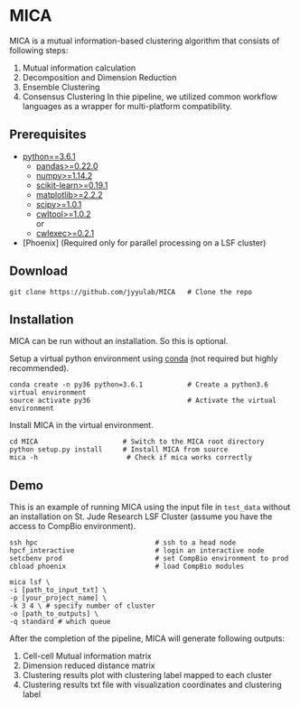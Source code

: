 # MICA

MICA is a mutual information-based clustering algorithm that consists of following steps:
1. Mutual information calculation
2. Decomposition and Dimension Reduction
3. Ensemble Clustering
4. Consensus Clustering
In thie pipeline, we utilized common workflow languages as a wrapper for multi-platform compatibility.

## Prerequisites
* [python==3.6.1](https://www.python.org/downloads/)
    * [pandas>=0.22.0](https://pandas.pydata.org/)
    * [numpy>=1.14.2](https://www.scipy.org/scipylib/download.html)
    * [scikit-learn>=0.19.1](http://scikit-learn.org/stable/install.html#)
    * [matplotlib>=2.2.2](https://matplotlib.org/users/installing.html)
    * [scipy>=1.0.1](https://www.scipy.org/install.html)
    * [cwltool>=1.0.2](https://github.com/common-workflow-language/cwltool)   
		or
    * [cwlexec>=0.2.1](https://github.com/IBMSpectrumComputing/cwlexec)
* [Phoenix] (Required only for parallel processing on a LSF cluster)

## Download
```
git clone https://github.com/jyyulab/MICA   # Clone the repo
```

## Installation
MICA can be run without an installation. So this is optional.

Setup a virtual python environment using [conda](https://conda.io/docs/) (not required but highly recommended). 
```
conda create -n py36 python=3.6.1           # Create a python3.6 virtual environment
source activate py36                        # Activate the virtual environment
```

Install MICA in the virtual environment.
```
cd MICA                     # Switch to the MICA root directory
python setup.py install     # Install MICA from source
mica -h                      # Check if mica works correctly
```

## Demo
This is an example of running MICA using the input file in `test_data` without an installation on
St. Jude Research LSF Cluster (assume you have the access to CompBio environment).

```
ssh hpc                             # ssh to a head node
hpcf_interactive                    # login an interactive node
setcbenv prod                       # set CompBio environment to prod
cbload phoenix                      # load CompBio modules

mica lsf \
-i [path_to_input_txt] \
-p [your_project_name] \
-k 3 4 \ # specify number of cluster
-o [path_to_outputs] \
-q standard # which queue

```

After the completion of the pipeline, MICA will generate following outputs:
1. Cell-cell Mutual information matrix 
2. Dimension reduced distance matrix 
3. Clustering results plot with clustering label mapped to each cluster
4. Clustering results txt file with visualization coordinates and clustering label

